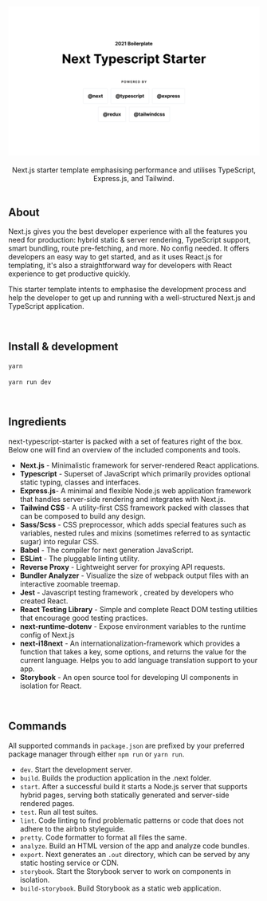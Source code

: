 <img src="./repo-banner.png" />

<br />
<br />

<div align="center">Next.js starter template emphasising performance and utilises TypeScript, Express.js, and Tailwind.</div>
<br/>

## About

Next.js gives you the best developer experience with all the features you need for production: hybrid static & server rendering, TypeScript support, smart bundling, route pre-fetching, and more. No config needed. It offers developers an easy way to get started, and as it uses React.js for templating, it's also a straightforward way for developers with React experience to get productive quickly.

This starter template intents to emphasise the development process and help the developer to get up and running with a well-structured Next.js and TypeScript application. 

<br/>

## Install & development
```
yarn

yarn run dev
```

<br />

## Ingredients


next-typescript-starter is packed with a set of features right of the box. Below one will find an overview of the included components and tools.

* **Next.js** - Minimalistic framework for server-rendered React applications.
* **Typescript** - Superset of JavaScript which primarily provides optional static typing, classes and interfaces.
* **Express.js**- A minimal and flexible Node.js web application framework that handles server-side rendering and integrates with Next.js.
* **Tailwind CSS** - A utility-first CSS framework packed with classes that can be composed to build any design.
* **Sass/Scss** - CSS preprocessor, which adds special features such as variables, nested rules and mixins (sometimes referred to as syntactic sugar) into regular CSS.
* **Babel** -  The compiler for next generation JavaScript.
* **ESLint** - The pluggable linting utility.
* **Reverse Proxy** - Lightweight server for proxying API requests.
* **Bundler Analyzer** - Visualize the size of webpack output files with an interactive zoomable treemap.
* **Jest** - Javascript testing framework , created by developers who created React.
* **React Testing Library** - Simple and complete React DOM testing utilities that encourage good testing practices.
* **next-runtime-dotenv** - Expose environment variables to the runtime config of Next.js
* **next-i18next** - An internationalization-framework which provides a function that takes a key, some options, and returns the value for the current language. Helps you to add language translation support to your app.
* **Storybook** - An open source tool for developing UI components in isolation for React.

<br/>

## Commands

All supported commands in `package.json` are prefixed by your preferred package manager through either `npm run` or `yarn run`.

* `dev`. Start the development server.
* `build`. Builds the production application in the .next folder.
* `start`. After a successful build it starts a Node.js server that supports hybrid pages, serving both statically generated and server-side rendered pages.
* `test`. Run all test suites.
* `lint`. Code linting to find problematic patterns or code that does not adhere to the airbnb styleguide.
* `pretty`. Code formatter to format all files the same.
* `analyze`. Build an HTML version of the app and analyze code bundles.
* `export`. Next generates an `.out` directory, which can be served by any static hosting service or CDN.
* `storybook`. Start the Storybook server to work on components in isolation.
* `build-storybook`. Build Storybook as a static web application.

<br/>
